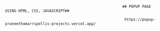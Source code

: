                                                          ## POPUP PAGE USING HTML, CSS, JAVASCRIPT##

                                                          https://popup-praneethamarripellis-projects.vercel.app/
